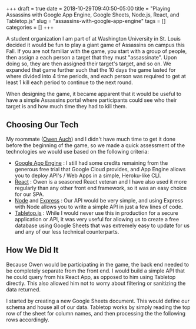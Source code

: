 +++ 
draft = true
date = 2018-10-29T09:40:50-05:00
title = "Playing Assassins with Google App Engine, Google Sheets, Node.js, React, and Tabletop.js"
slug = "assassins-with-google-app-engine" 
tags = []
categories = []
+++

A student organization I am part of at Washington University in St. Louis decided it would be fun to play a giant game of Assassins on campus this Fall. If you are not familiar with the game, you start with a group of people, then assign a each person a target that they must "assassinate". Upon doing so, they are then assigned their target's target, and so on. We expanded that game further such that the 10 days the game lasted for where divided into 4 time periods, and each person was required to get at least 1 kill each period to continue to the next round.

When designing the game, it became apparent that it would be useful to have a simple Assassins portal where participants could see who their target is and how much time they had to kill them.

## Choosing Our Tech

My roommate ([Owen Auch](https://github.com/owenauch)) and I didn't have much time to get it done before the beginning of the game, so we made a quick assessment of the technologies we would use based on the following criteria:

- [Google App Engine](https://cloud.google.com/appengine/) : I still had some credits remaining from the generous free trial that Google Cloud provides, and App Engine allows you to deploy API's / Web Apps in a simple, Heroku-like CLI.
- [React](https://reactjs.org/) : Owen is a seasoned React veteran and I have also used it more regularly than any other front end framework, so it was an easy choice for our SPA.
- [Node](https://nodejs.org/) and [Express](https://expressjs.com/) : Our API would be very simple, and using Express with Node allows you to write a simple API in just a few lines of code.
- [Tabletop.js](https://github.com/jsoma/tabletop) : While I would never use this in production for a secure application or API, it was very useful for allowing us to create a free database using Google Sheets that was extremely easy to update for us and any of our less technical counterparts. 


## How We Did It

Because Owen would be participating in the game, the back end needed to be completely separate from the front end. I would build a simple API that he could query from his React App, as opposed to him using Tabletop directly. This also allowed him not to worry about filtering or sanitizing the data returned.

I started by creating a new Google Sheets document. This would define our schema and house all of our data. Tabletop works by simply reading the top row of the sheet for column names, and then processing the the following rows accordingly.
